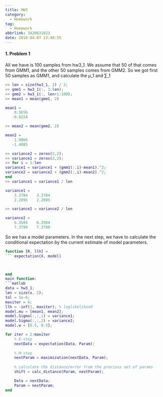 ```yaml
---
title: HW3
category:
  - Homework
tag:
  - Homework
abbrlink: 3420631023
date: 2018-04-07 13:48:55
---
```


#### 1. Problem 1
All we have is 100 samples from hw3_1. We assume that 50 of that comes from GMM1, and the other 50 samples comes from GMM2. So we got first 50 samples as GMM1, and calculate the $\mu\_1$ and $\sum\_1{}$
```matlab
>> len = size(hw3_1, 2) / 2;
>> gmm1 = hw3_1(:, 1:len);
>> gmm2 = hw3_1(:, len+1:100);
>> mean1 = mean(gmm1, 2)

mean1 =
    0.5656
   -0.6224

>> mean2 = mean(gmm2, 2)

mean2 =
    1.9066
   -1.4085

>> variance2 = zeros(2,2);
>> variance1 = zeros(2,2);
>> for i = 1:len
variance1 = variance1 + (gmm1(:,i)-mean1).^2;
variance2 = variance2 + (gmm2(:,i)-mean2).^2;
end
>> variance1 = variance1 / len

variance1 =
    3.3784    3.3784
    2.2895    2.2895

>> variance2 = variance2 / len

variance2 =
    6.3584    6.3584
    7.3799    7.3799
```
So we has a model parameters. In the next step, we have to calculate the conditional expectation by the current estimate of model parameters.
```matlab
function [R, llh] =
``` expectation(X, model)
    


end
main function:
```matlab
data = hw3_1;
len = size(x, 2);
tol = 1e-6;
maxiter = 6;
llh = -inf(1, maxiter); % loglikelihood
model.mu = [mean1, mean2];
model.Sigma(:,:,1) = variance1;
model.Sigma(:,:,2) = variance2;
model.w = [0.5, 0.5];

for iter = 2:maxiter
    % E-step
    nextData = expectation(Data, Param);
    
    % M-step
    nextParam = maximization(nextData, Param);
    
    % calculate the distance/error from the previous set of params
    shift = calc_distance(Param, nextParam);

    Data = nextData;
    Param = nextParam;
end
```